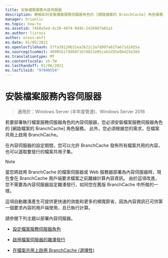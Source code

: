 ```yaml
---
title: 安裝檔案服務內容伺服器
description: 瞭解如何安裝檔案服務伺服器角色的 [網路檔案的 BranchCache] 角色服務，並根據您的需求在檔案共用上啟用 BranchCache。
manager: brianlic
ms.topic: how-to
ms.assetid: 74b0a5ed-dc20-4974-9d4b-2426987a01a1
ms.author: lizross
author: eross-msft
ms.date: 01/05/2021
ms.openlocfilehash: 57fa39120b31ea2622c3a7d997a62fa671d2455a
ms.sourcegitcommit: 40905b1f9d68f1b7d821e05cab2d35e9b425e38d
ms.translationtype: MT
ms.contentlocale: zh-TW
ms.lasthandoff: 01/06/2021
ms.locfileid: "97949554"
---
```

# <a name="install-file-services-content-servers"></a>安裝檔案服務內容伺服器

>適用於：Windows Server (半年度管道)、Windows Server 2016

若要部署執行檔案服務伺服器角色的內容伺服器，您必須安裝檔案服務伺服器角色的 [網路檔案的 BranchCache] 角色服務。 此外，您必須根據您的需求，在檔案共用上啟用 BranchCache。

在內容伺服器的設定期間，您可以允許 BranchCache 發佈所有檔案共用的內容，也可以選取要發行的檔案共用子集。

> [!NOTE]
> 當您將啟用 BranchCache 的檔案伺服器或 Web 服務器部署為內容伺服器時，現在會在 BranchCache 用戶端要求檔案之前離線計算內容資訊。 由於這項改進，您不需要為內容伺服器設定雜湊發行，如同您在舊版 BranchCache 中所做的一樣。
>
> 這項自動雜湊產生可提供更快速的效能和更多的頻寬節省，因為內容資訊已可供第一個要求內容的用戶端使用，且已執行計算。

請參閱下列主題以部署內容伺服器。

-   [設定檔案服務伺服器角色](../../branchcache/deploy/Configure-the-File-Services-server-role.md)

-   [啟用檔案伺服器的雜湊發行](../../branchcache/deploy/Enable-Hash-Publication-for-File-Servers.md)

-   [在檔案共用上啟用 BranchCache &#40;選擇性&#41;](../../branchcache/deploy/enable-bc-on-file-share.md)



